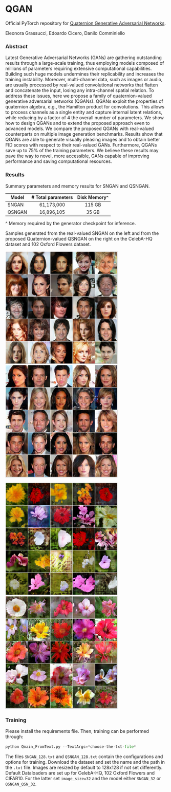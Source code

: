 # QGAN
Official PyTorch repository for [Quaternion Generative Adversarial Networks](https://arxiv.org/pdf/2104.09630.pdf).

Eleonora Grassucci, Edoardo Cicero, Danilo Comminiello

### Abstract

Latest Generative Adversarial Networks (GANs) are gathering outstanding results through a large-scale training, thus employing models composed of millions of parameters requiring extensive computational capabilities. Building such huge models undermines their replicability and increases the training instability. Moreover, multi-channel data, such as images or audio, are usually processed by real-valued convolutional networks that flatten and concatenate the input, losing any intra-channel spatial relation. To address these issues, here we propose a family of quaternion-valued generative adversarial networks (QGANs). QGANs exploit the properties of quaternion algebra, e.g., the Hamilton product for convolutions. This allows to process channels as a single entity and capture internal latent relations, while reducing by a factor of 4 the overall number of parameters. We show how to design QGANs and to extend the proposed approach even to advanced models. We compare the proposed QGANs with real-valued counterparts on multiple image generation benchmarks. Results show that QGANs are able to generate visually pleasing images and to obtain better FID scores with respect to their real-valued GANs. Furthermore, QGANs save up to 75% of the training parameters. We believe these results may pave the way to novel, more accessible, GANs capable of improving performance and saving computational resources.

### Results

Summary parameters and memory results for SNGAN and QSNGAN.

| Model  | # Total parameters | Disk Memory^|
|--------|:------------------:|:---------:|
| SNGAN  |     61,173,000     |   115 GB  |
| QSNGAN |     16,896,105     |   35 GB   |

^ Memory required by the generator checkpoint for inference.

Samples generated from the real-valued SNGAN on the left and from the proposed Quaternion-valued QSNGAN on the right on the CelebA-HQ dataset and 102 Oxford Flowers dataset.

<img src="./samples/CelebAHQ-SNGAN.png" width="350" height="350"/>          <img src="./samples/CelebAHQ-QSNGAN_QSN.png" width="350" height="350"/>

<img src="./samples/flowers-SNGAN.png" width="350" height="350"/>          <img src="./samples/flowers-QSNGAN_QSN.png" width="350" height="350"/>


### Training

Please install the requirements file. Then, training can be performed through:
```python
python Qmain_FromText.py --TextArgs=*choose-the-txt-file*
```

The files `SNGAN_128.txt` and `QSNGAN_128.txt` contain the configurations and options for training. Download the dataset and set the name and the path in the `.txt` file. Images are resized by default to 128x128 if not set differently. Default Dataloaders are set up for CelebA-HQ, 102 Oxford Flowers and CIFAR10. For the latter set `image_size=32` and the model either `SNGAN_32` or `QSNGAN_QSN_32`.
